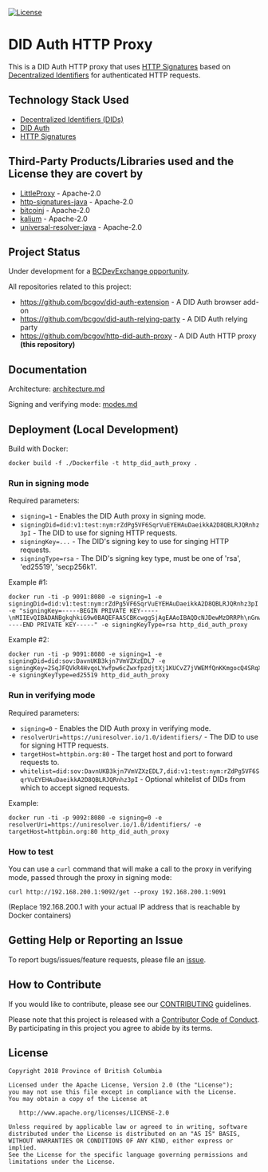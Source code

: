 
[![License](https://img.shields.io/badge/License-Apache%202.0-blue.svg)](LICENSE)


# DID Auth HTTP Proxy

This is a DID Auth HTTP proxy that uses [HTTP Signatures](https://www.ietf.org/id/draft-cavage-http-signatures-09.txt) based on [Decentralized Identifiers](https://w3c-ccg.github.io/did-spec/) for authenticated HTTP requests.

## Technology Stack Used

 * [Decentralized Identifiers (DIDs)](https://w3c-ccg.github.io/did-spec/)
 * [DID Auth](https://github.com/WebOfTrustInfo/rebooting-the-web-of-trust-spring2018/blob/master/draft-documents/did_auth_draft.md)
 * [HTTP Signatures](https://www.ietf.org/id/draft-cavage-http-signatures-09.txt)

## Third-Party Products/Libraries used and the License they are covert by

 * [LittleProxy](https://github.com/adamfisk/LittleProxy) - Apache-2.0
 * [http-signatures-java](https://github.com/tomitribe/http-signatures-java) - Apache-2.0
 * [bitcoinj](https://github.com/bitcoinj/bitcoinj/) - Apache-2.0
 * [kalium](https://github.com/abstractj/kalium/) - Apache-2.0
 * [universal-resolver-java](https://github.com/decentralized-identity/universal-resolver/tree/master/implementations/java) - Apache-2.0

## Project Status

Under development for a [BCDevExchange opportunity](https://bcdevexchange.org/opportunities/opp-initial-reference-implementation-of-decentralized-authentication--did-auth--and-authorization-mechanisms).

All repositories related to this project:

 * https://github.com/bcgov/did-auth-extension - A DID Auth browser add-on
 * https://github.com/bcgov/did-auth-relying-party - A DID Auth relying party
 * https://github.com/bcgov/http-did-auth-proxy - A DID Auth HTTP proxy **(this repository)**

## Documentation

Architecture: [architecture.md](./docs/architecture.md)

Signing and verifying mode: [modes.md](./docs/modes.md)

## Deployment (Local Development)

Build with Docker:

	docker build -f ./Dockerfile -t http_did_auth_proxy .	

### Run in signing mode

Required parameters:

 * `signing=1` - Enables the DID Auth proxy in signing mode.
 * `signingDid=did:v1:test:nym:rZdPg5VF6SqrVuEYEHAuDaeikkA2D8QBLRJQRnhz3pI` - The DID to use for signing HTTP requests.
 * `signingKey=...` - The DID's signing key to use for singing HTTP requests.
 * `signingType=rsa` - The DID's signing key type, must be one of 'rsa', 'ed25519', 'secp256k1'.

Example #1:

	docker run -ti -p 9091:8080 -e signing=1 -e signingDid=did:v1:test:nym:rZdPg5VF6SqrVuEYEHAuDaeikkA2D8QBLRJQRnhz3pI -e "signingKey=-----BEGIN PRIVATE KEY-----\nMIIEvQIBADANBgkqhkiG9w0BAQEFAASCBKcwggSjAgEAAoIBAQDcNJDewMzDRRPh\nGnwmpjOoo9DqjZRBDAcADp5bcAlLYepc53lksGi7TlXiHmPpFRWLGCQAkg8FzzVl\n5mMMHcdnVkR4TNlfLEPwFYNyBP9Fl3R6tyHfiqMyQZI2ExmUYUfQnENVo4j9Pu28\ngOhcYNQi/B7xaCm07mTqCpqGs5/HUHbKehP6XwkxV+JvlhouyPbYpJXWgAyFXAtn\nh/hu9lktgwiW0fLYMem3T9ZvX7vmY5q3r/oN/z6DS008FmyeA9CZNwxgvL69pRTi\na/0enQwfvO4PZeXAji/FcFkdBfIaKHWh+clfThWpD6aWhkKyLy55tx7NBm+LUNYe\nDkXDylnzAgMBAAECggEBAJfKxHJIhN22KFXrY9lgiAufoMuOfLu6BrlLWm29dSq5\nfEw+Y7e8wvUasqkEOerZ1dfj9C1QgXqHs09i2LPpcyMQnHIwx0aLxOkia1GVkEHw\nfSJ6SqdFcemauab8040s4cwza1cFO9EWJ9rhIUtMk+7pzIqsOtO14WpTlOF1wJYq\n4auYdInXL4gssOWEfo6ttNzwVLdQCvZs8nMTP77cTYCSilVw7aNsHBcvUUkKpiQG\n9JaTDj3IK2OwpbKzJHrOQRkRRdqCWFzB/9+Ql+FevGLNlq6gkMrlKW0UsomD3FI7\nbgIuA82iTgjF6G6RPCMFOYxM5osCBJ0LvfNH8lSNFAECgYEA9ivQPaW4hSz2/Bwl\nfFE+TEwE5gRHO4bv3WlOkqQDKbTAy7VV8i5nAKAGc+9zpO0E56K2Cyegq9dpkRI6\n4NfFKIJUd/Ee4CWUAGam7lgfNKSr4Im8dVzebhjuUAuM31yyqhF8ApA09DYwqgo1\n99KJitnC+D8QDaOSQ3O9kW41m7MCgYEA5P9ZMAiDjjiIpsFjoMtLFpCVbpZ9h4/P\nAJ0h2nhULNCR8NsqHL7c6Sm33E9But0B5dMQHpYXnm+zcPsotXKiO5wEXBCM8ZgN\np1ssDywXrArPFW6AJKmOuqJovcdoFdVl1hhssnqPs/7W6Qd55MH9smUehYeFmBWe\nxuU3PYjEKMECgYBxzVVqemcwIdZYPEbUDtbm/KmzED1B9qKC0AED55CSwj3yrnT6\nDZuOfWweQo9Kqkv/LYhM5dfwORhTeYMAmJ9Ll9ymyjBE3PprqQj43IIomwveNK6L\n7w/hA+N/26cXR0pNNuIGaVYho7+hjDDgzVLKftsUWkr4kyq1xhbX2YQs4wKBgHnb\n9F8eOLunE/kBMn4vkI66c/q8dKJ+AZ8G/yveGpUajH8KcdeILdCaFbBUMNs6nrbp\nYUuVfY4fTPMThG9CSFjGRn+jgw1RZ/qmBsUwJoyz181E10YrQLvKj0hmY9oyjBWp\nO7aih/Q16bFp/BCittmG+/38xzfOUYbwFTxWmmRBAoGAKf1heaiIbtY5R/T6/k78\nYlhEQ5E9/2MTqoPZ0FmqbzjG5rq8Q7W7ZYKjwE5DQNyzw2yD1WQL1mb+MEAali6P\nFMUmurGezZcIJSVDlt1dLzze2fpQ1CePdDwTGYDCalvedrfYgWyLiGzAaiwjajLB\nKeo2UiboLAs92t1KatoJiWY=\n-----END PRIVATE KEY-----" -e signingKeyType=rsa http_did_auth_proxy

Example #2:

	docker run -ti -p 9091:8080 -e signing=1 -e signingDid=did:sov:DavnUKB3kjn7VmVZXzEDL7 -e signingKey=2SqJFQVkR4HvqoLYwfpw6cZwxfpzdjtXj1KUCvZ7jVWEMfQnKKmgocQ4SRqXcxPy7e4irSd4vmGJoVEtQLeJDtnF -e signingKeyType=ed25519 http_did_auth_proxy

### Run in verifying mode

Required parameters:

 * `signing=0` - Enables the DID Auth proxy in verifying mode.
 * `resolverUri=https://uniresolver.io/1.0/identifiers/` - The DID to use for signing HTTP requests.
 * `targetHost=httpbin.org:80` - The target host and port to forward requests to.
 * `whitelist=did:sov:DavnUKB3kjn7VmVZXzEDL7,did:v1:test:nym:rZdPg5VF6SqrVuEYEHAuDaeikkA2D8QBLRJQRnhz3pI` - Optional whitelist of DIDs from which to accept signed requests.

Example:

	docker run -ti -p 9092:8080 -e signing=0 -e resolverUri=https://uniresolver.io/1.0/identifiers/ -e targetHost=httpbin.org:80 http_did_auth_proxy

### How to test

You can use a `curl` command that will make a call to the proxy in verifying mode, passed through the proxy in signing mode:

	curl http://192.168.200.1:9092/get --proxy 192.168.200.1:9091

(Replace 192.168.200.1 with your actual IP address that is reachable by Docker containers)

## Getting Help or Reporting an Issue

To report bugs/issues/feature requests, please file an [issue](../../issues).

## How to Contribute

If you would like to contribute, please see our [CONTRIBUTING](./CONTRIBUTING.md) guidelines.

Please note that this project is released with a [Contributor Code of Conduct](./CODE_OF_CONDUCT.md). 
By participating in this project you agree to abide by its terms.

## License

    Copyright 2018 Province of British Columbia

    Licensed under the Apache License, Version 2.0 (the "License");
    you may not use this file except in compliance with the License.
    You may obtain a copy of the License at

       http://www.apache.org/licenses/LICENSE-2.0

    Unless required by applicable law or agreed to in writing, software
    distributed under the License is distributed on an "AS IS" BASIS,
    WITHOUT WARRANTIES OR CONDITIONS OF ANY KIND, either express or implied.
    See the License for the specific language governing permissions and
    limitations under the License.
